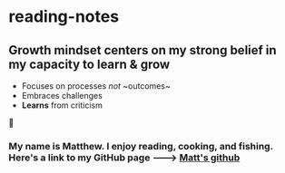 # reading-notes


## Growth mindset centers on my strong belief in my capacity to learn & grow 
- Focuses on processes *not* ~outcomes~
- Embraces challenges
- **Learns** from criticism

:rocket:

### My name is Matthew. I enjoy reading, cooking, and fishing. Here's a link to my GitHub page ---> [Matt's github](https://github.com/santorsm)
